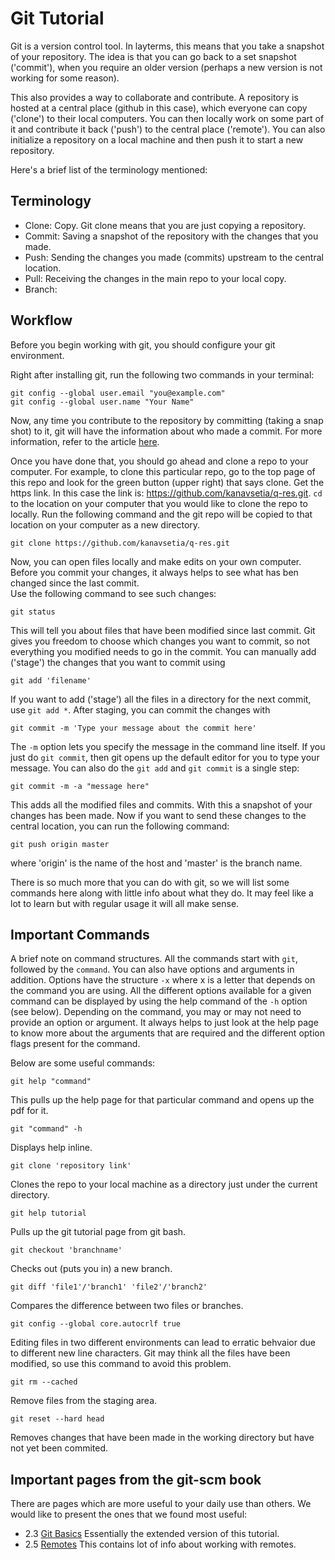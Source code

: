 # Git Tutorial
Git is a version control tool. In layterms, this means that you take a snapshot of your repository. The idea is that you can go back to a set snapshot ('commit'), when you require an older version (perhaps a new version is not working for some reason). 

This also provides a way to collaborate and contribute. A repository is hosted at a central place (github in this case), which everyone can copy ('clone') to their local computers. You can then locally work on some part of it and contribute it back ('push') to the central place ('remote'). You can also initialize a repository on a local machine and then push it to start a new repository. 

Here's a brief list of the terminology mentioned:

## Terminology
* Clone: Copy. Git clone means that you are just copying a repository.
* Commit: Saving a snapshot of the repository with the changes that you made.
* Push: Sending the changes you made (commits) upstream to the central location.
* Pull: Receiving the changes in the main repo to your local copy.
* Branch: 

## Workflow
Before you begin working with git, you should configure your git environment.

Right after installing git, run the following two commands in your terminal:
```
git config --global user.email "you@example.com"
git config --global user.name "Your Name"
```
Now, any time you contribute to the repository by committing (taking a snap shot) to it, git will have the information about who made a commit. For more information, refer to the article [here](https://git-scm.com/book/en/v2/Getting-Started-First-Time-Git-Setup).

Once you have done that, you should go ahead and clone a repo to your computer. For example, to clone this particular repo,
go to the top page of this repo and look for the green button (upper right) that says clone. Get the https link. In this case the link is: https://github.com/kanavsetia/q-res.git. `cd` to the location on your computer that you would like to clone the repo to locally. Run the following command and the git repo will be copied to that location on your computer as a new directory.
```
git clone https://github.com/kanavsetia/q-res.git
```
Now, you can open files locally and make edits on your own computer. Before you commit your changes, it always helps to see what has ben changed since the last commit.  
Use the following command to see such changes:
```
git status
```
This will tell you about files that have been modified since last commit. Git gives you freedom to choose which changes you want to commit, so not everything you modified needs to go in the commit. You can manually add ('stage') the changes that you want to commit using
```
git add 'filename'
```
If you want to add ('stage') all the files in a directory for the next commit, use `git add *`. After staging, you can commit the changes with
```
git commit -m 'Type your message about the commit here'
```
The `-m` option lets you specify the message in the command line itself. If you just do `git commit`, then git opens up the default editor for you to type your message. You can also do the `git add` and `git commit` is a single step:
```
git commit -m -a "message here"
```
This adds all the modified files and commits. With this a snapshot of your changes has been made. Now if you want to send these changes to the central location, you can run the following command:
```
git push origin master
```
where 'origin' is the name of the host and 'master' is the branch name. 

There is so much more that you can do with git, so we will list some commands here along with little info about what they do.
It may feel like a lot to learn but with regular usage it will all make sense.


## Important Commands
A brief note on command structures. All the commands start with `git`, followed by the `command`. You can also have options and arguments in addition. Options have the structure `-x` where x is a letter that depends on the command you are using. All the different options available for a given command can be displayed by using the help command of the `-h` option (see below). Depending on the command, you may or may not need to provide an option or argument. It always helps to just look at the help page to know more about the arguments that are required and the different option flags present for the command.

Below are some useful commands:
```
git help "command"
```
This pulls up the help page for that particular command and opens up the pdf for it.
```
git "command" -h
```
Displays help inline.
```
git clone 'repository link' 
```
Clones the repo to your local machine as a directory just under the current directory.
```
git help tutorial
```
Pulls up the git tutorial page from git bash.
```
git checkout 'branchname'
```
Checks out (puts you in) a new branch.
```
git diff 'file1'/'branch1' 'file2'/'branch2'
```
Compares the difference between two files or branches.
```
git config --global core.autocrlf true
```
Editing files in two different environments can lead to erratic behvaior due to different new line characters. Git may think all the files have been modified, so use this command to avoid this problem.
```
git rm --cached
```
Remove files from the staging area.
```
git reset --hard head
```
Removes changes that have been made in the working directory but have not yet been commited.

## Important pages from the git-scm book
There are pages which are more useful to your daily use than others. We would like to present the ones that we found most useful:
- 2.3 [Git Basics](https://git-scm.com/book/en/v2/Git-Basics-Recording-Changes-to-the-Repository) Essentially the extended version of this tutorial.
- 2.5 [Remotes](https://git-scm.com/book/en/v2/Git-Basics-Working-with-Remotes) This contains lot of info about working with remotes.
